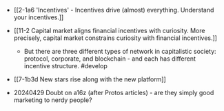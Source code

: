 - [[2-1a6 'Incentives' - Incentives drive (almost) everything. Understand your incentives.]]
- [[11-2 Capital market aligns financial incentives with curiosity. More precisely, capital market constrains curiosity with financial incentives.]]
	- But there are three different types of network in capitalistic society: protocol, corporate, and blockchain - and each has different incentive structure. #develop

- [[7-1b3d New stars rise along with the new platform]]

- 20240429 Doubt on a16z (after Protos articles) - are they simply good marketing to nerdy people?
